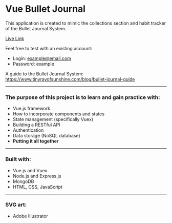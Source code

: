 # Vue Bullet Journal

This application is created to mimic the collections section and habit tracker of the Bullet Journal System.

[Live Link](https://fathomless-anchorage-81259.herokuapp.com/)

Feel free to test with an existing account: <br>

-  Login: example@email.com
-  Password: example

A guide to the Bullet Journal System: <br>
https://www.tinyrayofsunshine.com/blog/bullet-journal-guide

---

### The purpose of this project is to learn and gain practice with:

-  Vue.js framework
-  How to incorporate components and states
-  State management (specifically Vuex)
-  Building a RESTful API
-  Authentication
-  Data storage (NoSQL database)
-  **Putting it all together**

---

### Built with:

-  Vue.js and Vuex
-  Node.js and Express.js
-  MongoDB
-  HTML, CSS, JavaScript

---

### SVG art:
- Adobe Illustrator

